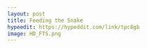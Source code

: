 ```yaml
---
layout: post
title: Feeding the Snake
hypeedit: https://hypeddit.com/link/tpc8gb
image: HD_FTS.png
---
```

